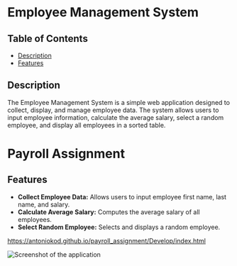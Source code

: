 # Employee Management System

## Table of Contents
- [Description](#description)
- [Features](#features)



## Description
The Employee Management System is a simple web application designed to collect, display, and manage employee data. The system allows users to input employee information, calculate the average salary, select a random employee, and display all employees in a sorted table.

# Payroll Assignment

## Features
- **Collect Employee Data:** Allows users to input employee first name, last name, and salary.
- **Calculate Average Salary:** Computes the average salary of all employees.
- **Select Random Employee:** Selects and displays a random employee.


<https://antoniokod.github.io/payroll_assignment/Develop/index.html>

![Screenshot of the application](/Develop/Screenshot%202024-07-16%20at%209.16.00 AM.png)




